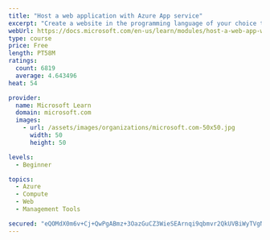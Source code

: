 ```yaml
---
title: "Host a web application with Azure App service"
excerpt: "Create a website in the programming language of your choice through the hosted web app platform in Azure App Service."
webUrl: https://docs.microsoft.com/en-us/learn/modules/host-a-web-app-with-azure-app-service/
type: course
price: Free
length: PT58M
ratings:
  count: 6819
  average: 4.643496
heat: 54

provider:
  name: Microsoft Learn
  domain: microsoft.com
  images:
    - url: /assets/images/organizations/microsoft.com-50x50.jpg
      width: 50
      height: 50

levels:
  - Beginner

topics:
  - Azure
  - Compute
  - Web
  - Management Tools

secured: "eQOMdX0m6v+Cj+QwPgABmz+3OazGuCZ3WieSEArnqi9qbmvr2QkUVBiWyTVgNDSu9+kBM827PZJnasLTCj8iNlBsQl33bGo5fMg0Rm7xKj05f24ZeGWnWbgvuuG3ooyRIFCmQDqyOF+Zh+Ecm2aDQA2oLuptmuysDfmRCOfA70CetvDrcH1wn4+zUbOr8hNxWxLBlraTP9lSOUEwWf1FKhRfIuQVlw2SWqM2RRKBm2SfBeua1nY52eOKlyYyG52BNeqV5sQxv+QSEvOgoAy8ZUEqxfv+mxI5/S2xmivG3l785FQugNm8cbIE4o64VN1rj/oSd/pX0mUNce+vygyPTWTqtOgrwYLU0hW71C3aY+t8Ox8pXjK3TJgfbHSFd+gGns95aZoI3WqcWqL1WdHo7loVH/7UpMyGme/VYsWyr0E=;K+YoxriZJ6yGMPdLk1p4rw=="
---
```


